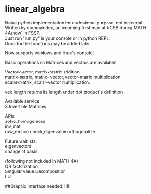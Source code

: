 # linear_algebra
Naive python implementation for eudcational purpose, not industrial.  
Written by dummyIndex, an incoming freshman at UCSB during MATH 4A(now) in FSSP.  
Just run "run.py" in your console or in python REPL.  
Docs for the functions may be added later.  

Now supports windows and linux's console!  

Basic operations on Matrices and vectors are available!  

Vector-vector, matrix-matrix addition  
matrix-matrix, matrix- vector, vector-matrix multiplication  
scalar-matrix, scalar-vector multiplication.  

vec.length returns its length under dot product's definition
  
Available service:    
3.Invertible Matrices  
  
  
APIs:  
solve_homogenious  
inv_mat  
row_reduce 
check_eigenvalue
orthogonalize


Future waitlists:  
eigenvectors  
change of basis  

  
(following not included in MATH 4A)  
QR factorization  
Singular Value Decomposition  
LU  


##Graphic Interface needed!!!!!!!
